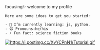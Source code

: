 <div>
    focusing✨
    welcome to my profile

    Here are some ideas to get you started:

    - 🌱 I’m currently learning: js, python.
    - 😄 Pronouns:he/his
    - ⚡ Fun fact: science fiction books
 </div>
<div>
  <a href=""><img src="https://i.postimg.cc/XvYCPnN1/Tutorial.gif" border="0" alt="https://i.postimg.cc/XvYCPnN1/Tutorial.gif"/></a>
</div>
